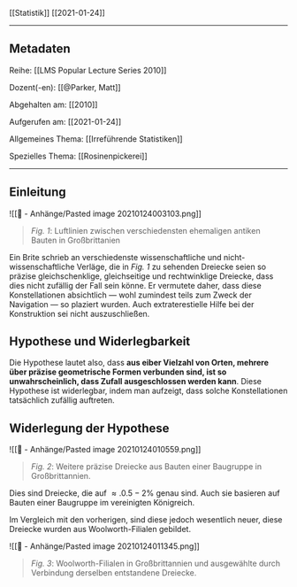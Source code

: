 [[Statistik]] [[2021-01-24]]

---

## Metadaten

Reihe: [[LMS Popular Lecture Series 2010]]

Dozent(-en): [[@Parker, Matt]]

Abgehalten am: [[2010]]

Aufgerufen am: [[2021-01-24]]

Allgemeines Thema: [[Irreführende Statistiken]]

Spezielles Thema: [[Rosinenpickerei]]

---

## Einleitung

![[📎 - Anhänge/Pasted image 20210124003103.png]]

> *Fig. 1*: Luftlinien zwischen verschiedensten ehemaligen antiken Bauten in Großbrittanien

Ein Brite schrieb an verschiedenste wissenschaftliche und nicht-wissenschaftliche Verläge, die in *Fig. 1* zu sehenden Dreiecke seien so präzise gleichschenklige, gleichseitige und rechtwinklige Dreiecke, dass dies nicht zufällig der Fall sein könne. Er vermutete daher, dass diese Konstellationen absichtlich &mdash; wohl zumindest teils zum Zweck der Navigation &mdash; so plaziert wurden. Auch extraterestielle Hilfe bei der Konstruktion sei nicht auszuschließen.

## Hypothese und Widerlegbarkeit

Die Hypothese lautet also, dass **aus eiber Vielzahl von Orten, mehrere über präzise geometrische Formen verbunden sind, ist so unwahrscheinlich, dass Zufall ausgeschlossen werden kann**. Diese Hypothese ist widerlegbar, indem man aufzeigt, dass solche Konstellationen tatsächlich zufällig auftreten.

## Widerlegung der Hypothese

![[📎 - Anhänge/Pasted image 20210124010559.png]]

> *Fig. 2*: Weitere präzise Dreiecke aus Bauten einer Baugruppe in Großbrittannien.

Dies sind Dreiecke, die auf $\approx. 0.5-2\%$ genau sind. Auch sie basieren auf Bauten einer Baugruppe im vereinigten Königreich.

Im Vergleich mit den vorherigen, sind diese jedoch wesentlich neuer, diese Dreiecke wurden aus Woolworth-Filialen gebildet. 

![[📎 - Anhänge/Pasted image 20210124011345.png]]

> *Fig. 3*: Woolworth-Filialen in Großbrittannien und ausgewählte durch Verbindung derselben entstandene Dreiecke.

